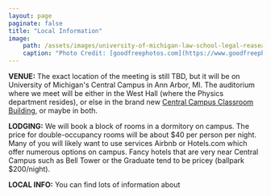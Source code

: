 ```yaml
---
layout: page
paginate: false
title: "Local Information"
image:
    path: /assets/images/university-of-michigan-law-school-legal-reasearch-building-in-ann-arbor.jpg
    caption: "Photo Credit: [goodfreephotos.com](https://www.goodfreephotos.com/united-states/michigan/ann-arbor/university-of-michigan-law-school-legal-reasearch-building-in-ann-arbor.jpg.php)"
---
```


**VENUE:** The exact location of the meeting is still TBD, but it will be on University of Michigan's Central Campus in Ann Arbor, MI. The auditorium where we meet will be either in the West Hall (where the Physics department resides), or else in the brand new [Central Campus Classroom Building](https://cccb.provost.umich.edu/), or maybe in both.

**LODGING:** We will book a block of rooms in a dormitory on campus. The price for double-occupancy rooms will be about $40 per person per night. Many of you will likely want to use services Airbnb or Hotels.com which offer numerous options on campus. Fancy hotels that are very near Central Campus such as Bell Tower or the Graduate tend to be pricey (ballpark $200/night). 

**LOCAL INFO:** You can find lots of information about
